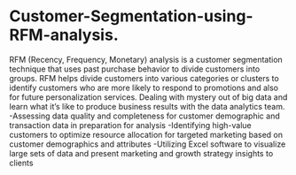 # Customer-Segmentation-using-RFM-analysis.
RFM (Recency, Frequency, Monetary) analysis is a customer segmentation technique that uses past purchase behavior to divide customers into groups. RFM helps divide customers into various categories or clusters to identify customers who are more likely to respond to promotions and also for future personalization services.
Dealing with mystery out of big data and learn what it’s like to produce business results with the  data analytics team. -Assessing data quality and completeness for customer demographic and transaction data in preparation for analysis -Identifying high-value customers to optimize resource allocation for targeted marketing based on customer demographics and attributes -Utilizing Excel software to visualize large sets of data and present marketing and growth strategy insights to clients
